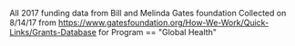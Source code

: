 All 2017 funding data from Bill and Melinda Gates foundation
Collected on 8/14/17 from 
https://www.gatesfoundation.org/How-We-Work/Quick-Links/Grants-Database
for Program == "Global Health"